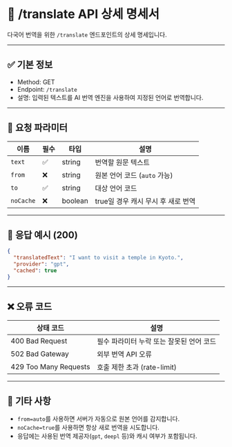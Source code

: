 # 📘 /translate API 상세 명세서

다국어 번역을 위한 `/translate` 엔드포인트의 상세 명세입니다.

---

## ✅ 기본 정보

- Method: GET
- Endpoint: `/translate`
- 설명: 입력된 텍스트를 AI 번역 엔진을 사용하여 지정된 언어로 번역합니다.

---

## 🔗 요청 파라미터

| 이름 | 필수 | 타입 | 설명 |
|------|------|------|------|
| `text` | ✅ | string | 번역할 원문 텍스트 |
| `from` | ❌ | string | 원본 언어 코드 (`auto` 가능) |
| `to` | ✅ | string | 대상 언어 코드 |
| `noCache` | ❌ | boolean | true일 경우 캐시 무시 후 새로 번역 |

---

## 🧾 응답 예시 (200)

```json
{
  "translatedText": "I want to visit a temple in Kyoto.",
  "provider": "gpt",
  "cached": true
}
```

---

## ❌ 오류 코드

| 상태 코드 | 설명 |
|------------|------|
| 400 Bad Request | 필수 파라미터 누락 또는 잘못된 언어 코드 |
| 502 Bad Gateway | 외부 번역 API 오류 |
| 429 Too Many Requests | 호출 제한 초과 (rate-limit) |

---

## 📌 기타 사항

- `from=auto`를 사용하면 서버가 자동으로 원본 언어를 감지합니다.
- `noCache=true`를 사용하면 항상 새로 번역을 시도합니다.
- 응답에는 사용된 번역 제공자(`gpt`, `deepl` 등)와 캐시 여부가 포함됩니다.